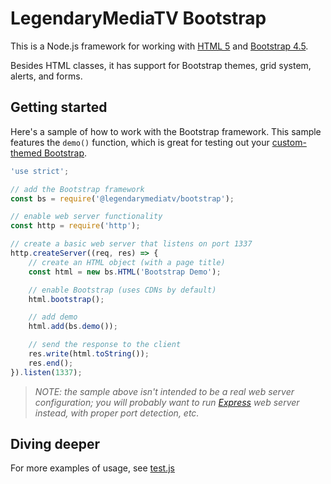 # LegendaryMediaTV Bootstrap

This is a Node.js framework for working with [HTML 5](https://www.w3schools.com/html/) and [Bootstrap 4.5](https://getbootstrap.com/docs/4.5/getting-started/introduction/).

Besides HTML classes, it has support for Bootstrap themes, grid system, alerts, and forms.

## Getting started

Here's a sample of how to work with the Bootstrap framework. This sample features the `demo()` function, which is great for testing out your [custom-themed Bootstrap](https://getbootstrap.com/docs/4.5/getting-started/theming/).

```JavaScript
'use strict';

// add the Bootstrap framework
const bs = require('@legendarymediatv/bootstrap');

// enable web server functionality
const http = require('http');

// create a basic web server that listens on port 1337
http.createServer((req, res) => {
    // create an HTML object (with a page title)
    const html = new bs.HTML('Bootstrap Demo');

    // enable Bootstrap (uses CDNs by default)
    html.bootstrap();

    // add demo
    html.add(bs.demo());

    // send the response to the client
    res.write(html.toString());
    res.end();
}).listen(1337);
```

> *NOTE: the sample above isn't intended to be a real web server configuration; you will probably want to run [Express](https://expressjs.com/) web server instead, with proper port detection, etc.*

## Diving deeper

For more examples of usage, see [test.js](https://github.com/LegendaryMediaTV/LMTV-Bootstrap/blob/main/test.js)
